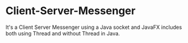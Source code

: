 # Client-Server-Messenger
It's a Client Server Messenger using a Java socket and JavaFX includes both using Thread and without Thread in Java.
